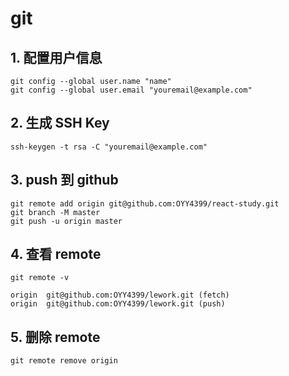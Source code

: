 # git

## 1. 配置用户信息

```
git config --global user.name "name"
git config --global user.email "youremail@example.com"
```

## 2. 生成 SSH Key

```
ssh-keygen -t rsa -C "youremail@example.com"
```

## 3. push 到 github

```
git remote add origin git@github.com:OYY4399/react-study.git
git branch -M master
git push -u origin master
```

## 4. 查看 remote

```
git remote -v

origin  git@github.com:OYY4399/lework.git (fetch)
origin  git@github.com:OYY4399/lework.git (push)
```

## 5. 删除 remote

```
git remote remove origin
```